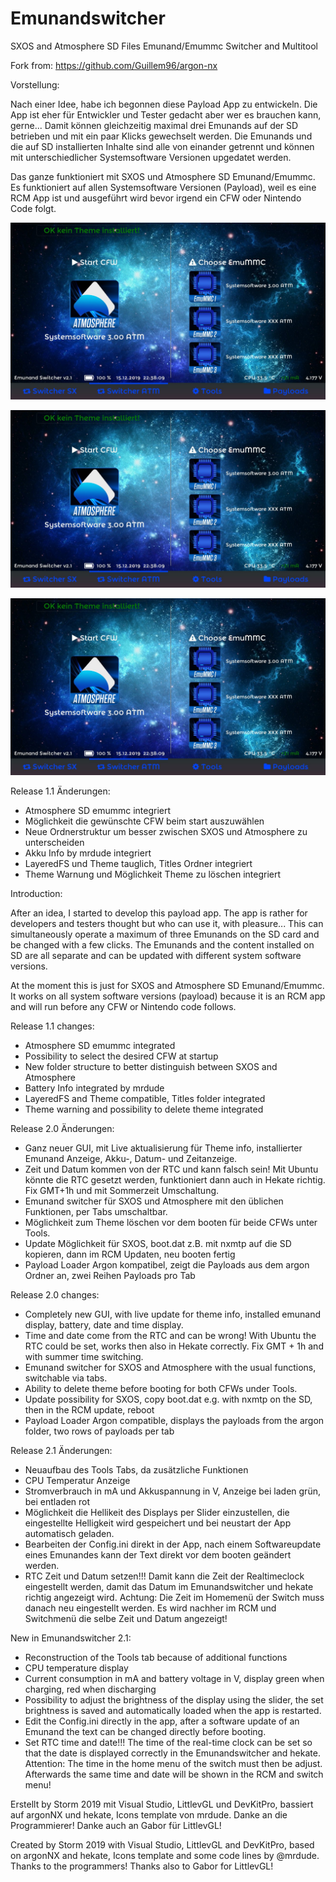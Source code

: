 # Emunandswitcher
SXOS and Atmosphere SD Files Emunand/Emummc Switcher and Multitool

Fork from: https://github.com/Guillem96/argon-nx

Vorstellung:

Nach einer Idee, habe ich begonnen diese Payload App zu entwickeln. Die App ist eher für Entwickler und Tester gedacht aber wer es brauchen kann, gerne...
Damit können gleichzeitig maximal drei Emunands auf der SD betrieben und mit ein paar Klicks gewechselt werden. 
Die Emunands und die auf SD installierten Inhalte sind alle von einander getrennt und können mit unterschiedlicher Systemsoftware Versionen upgedatet werden.

Das ganze funktioniert mit SXOS und Atmosphere SD Emunand/Emummc. Es funktioniert auf allen Systemsoftware Versionen (Payload), 
weil es eine RCM App ist und ausgeführt wird bevor irgend ein CFW oder Nintendo Code folgt.

![](Screenshots/screen_1AEA5F90.jpg)

![](Screenshots/screen_1AEA5F90.jpg)

![](Screenshots/screen_1AEA5F90.jpg)

Release 1.1 Änderungen:

- Atmosphere SD emummc integriert
- Möglichkeit die gewünschte CFW beim start auszuwählen
- Neue Ordnerstruktur um besser zwischen SXOS und Atmosphere zu unterscheiden
- Akku Info by mrdude integriert
- LayeredFS und Theme tauglich, Titles Ordner integriert
- Theme Warnung und Möglichkeit Theme zu löschen integriert

Introduction:

After an idea, I started to develop this payload app. The app is rather for developers and testers thought but who can use it, with pleasure...
This can simultaneously operate a maximum of three Emunands on the SD card and be changed with a few clicks.
The Emunands and the content installed on SD are all separate and can be updated with different system software versions.

At the moment this is just for SXOS and Atmosphere SD Emunand/Emummc. It works on all system software versions (payload) because
it is an RCM app and will run before any CFW or Nintendo code follows.

Release 1.1 changes:

- Atmosphere SD emummc integrated
- Possibility to select the desired CFW at startup
- New folder structure to better distinguish between SXOS and Atmosphere
- Battery Info integrated by mrdude
- LayeredFS and Theme compatible, Titles folder integrated
- Theme warning and possibility to delete theme integrated

Release 2.0 Änderungen:

- Ganz neuer GUI, mit Live aktualisierung für Theme info, installierter Emunand Anzeige, Akku-, Datum- und Zeitanzeige.
- Zeit und Datum kommen von der RTC und kann falsch sein! Mit Ubuntu könnte die RTC gesetzt werden, funktioniert dann auch in Hekate richtig.
Fix GMT+1h und mit Sommerzeit Umschaltung.
- Emunand switcher für SXOS und Atmosphere mit den üblichen Funktionen, per Tabs umschaltbar.
- Möglichkeit zum Theme löschen vor dem booten für beide CFWs unter Tools.
- Update Möglichkeit für SXOS, boot.dat z.B. mit nxmtp auf die SD kopieren, dann im RCM Updaten, neu booten fertig
- Payload Loader Argon kompatibel, zeigt die Payloads aus dem argon Ordner an, zwei Reihen Payloads pro Tab

Release 2.0 changes:

- Completely new GUI, with live update for theme info, installed emunand display, battery, date and time display.
- Time and date come from the RTC and can be wrong! With Ubuntu the RTC could be set, works then also in Hekate correctly. Fix GMT + 1h and with summer time switching.
- Emunand switcher for SXOS and Atmosphere with the usual functions, switchable via tabs.
- Ability to delete theme before booting for both CFWs under Tools.
- Update possibility for SXOS, copy boot.dat e.g. with nxmtp on the SD, then in the RCM update, reboot
- Payload Loader Argon compatible, displays the payloads from the argon folder, two rows of payloads per tab

Release 2.1 Änderungen:

- Neuaufbau des Tools Tabs, da zusätzliche Funktionen
- CPU Temperatur Anzeige
- Stromverbrauch in mA und Akkuspannung in V, Anzeige bei laden grün, bei entladen rot
- Möglichkeit die Hellikeit des Displays per Slider einzustellen, die eingestellte Helligkeit wird gespeichert und bei neustart der App automatisch geladen.
- Bearbeiten der Config.ini direkt in der App, nach einem Softwareupdate eines Emunandes kann der Text direkt vor dem booten geändert werden.
- RTC Zeit und Datum setzen!!! Damit kann die Zeit der Realtimeclock eingestellt werden, damit das Datum im Emunandswitcher und hekate richtig angezeigt wird. 
Achtung: Die Zeit im Homemenü der Switch muss danach neu eingestellt werden. Es wird nachher im RCM und Switchmenü die selbe Zeit und Datum angezeigt!

New in Emunandswitcher 2.1:

- Reconstruction of the Tools tab because of additional functions
- CPU temperature display
- Current consumption in mA and battery voltage in V, display green when charging, red when discharging
- Possibility to adjust the brightness of the display using the slider, the set brightness is saved and automatically loaded when the app is restarted.
- Edit the Config.ini directly in the app, after a software update of an Emunand the text can be changed directly before booting.
- Set RTC time and date!!! The time of the real-time clock can be set so that the date is displayed correctly in the Emunandswitcher and hekate.
Attention: The time in the home menu of the switch must then be adjust. Afterwards the same time and date will be shown in the RCM and switch menu!

Erstellt by Storm 2019 mit Visual Studio, LittlevGL und DevKitPro, bassiert auf argonNX und hekate, Icons template von mrdude. Danke an die Programmierer! Danke auch an Gabor für LittlevGL!

Created by Storm 2019 with Visual Studio, LittlevGL and DevKitPro, based on argonNX and hekate, Icons template and some code lines by @mrdude. Thanks to the programmers! Thanks also to Gabor for LittlevGL!

